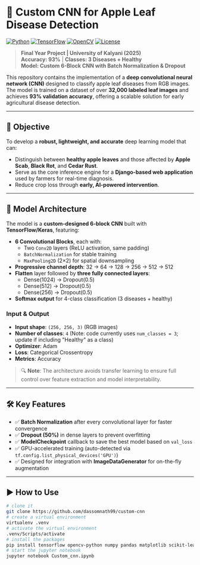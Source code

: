 # 🌿 Custom CNN for Apple Leaf Disease Detection

[![Python](https://img.shields.io/badge/Python-3776AB?logo=python&logoColor=white)](https://python.org)
[![TensorFlow](https://img.shields.io/badge/TensorFlow-FF6F00?logo=tensorflow&logoColor=white)](https://tensorflow.org)
[![OpenCV](https://img.shields.io/badge/OpenCV-5C3EE8?logo=opencv&logoColor=white)](https://opencv.org)
[![License](https://img.shields.io/badge/License-MIT-blue)](LICENSE)

> **Final Year Project | University of Kalyani (2025)**  
> **Accuracy: 93%** | **Classes: 3 Diseases + Healthy**  
> **Model: Custom 6-Block CNN with Batch Normalization & Dropout**

This repository contains the implementation of a **deep convolutional neural network (CNN)** designed to classify apple leaf diseases from RGB images. The model is trained on a dataset of over **32,000 labeled leaf images** and achieves **93% validation accuracy**, offering a scalable solution for early agricultural disease detection.

---

## 🎯 Objective

To develop a **robust, lightweight, and accurate** deep learning model that can:
- Distinguish between **healthy apple leaves** and those affected by **Apple Scab**, **Black Rot**, and **Cedar Rust**.
- Serve as the core inference engine for a **Django-based web application** used by farmers for real-time diagnosis.
- Reduce crop loss through **early, AI-powered intervention**.

---

## 🧠 Model Architecture

The model is a **custom-designed 6-block CNN** built with **TensorFlow/Keras**, featuring:

- **6 Convolutional Blocks**, each with:
  - Two `Conv2D` layers (ReLU activation, same padding)
  - `BatchNormalization` for stable training
  - `MaxPooling2D` (2×2) for spatial downsampling
- **Progressive channel depth**: 32 → 64 → 128 → 256 → 512 → 512
- **Flatten** layer followed by **three fully connected layers**:
  - Dense(1024) → Dropout(0.5)
  - Dense(512) → Dropout(0.5)
  - Dense(256) → Dropout(0.5)
- **Softmax output** for 4-class classification (3 diseases + healthy)

### Input & Output
- **Input shape**: `(256, 256, 3)` (RGB images)
- **Number of classes**: `4` (Note: code currently uses `num_classes = 3`; update if including "Healthy" as a class)
- **Optimizer**: Adam  
- **Loss**: Categorical Crossentropy  
- **Metrics**: Accuracy

> 🔍 **Note**: The architecture avoids transfer learning to ensure full control over feature extraction and model interpretability.

---

## 🛠️ Key Features

- ✅ **Batch Normalization** after every convolutional layer for faster convergence  
- ✅ **Dropout (50%)** in dense layers to prevent overfitting  
- ✅ **ModelCheckpoint** callback to save the best model based on `val_loss`  
- ✅ GPU-accelerated training (auto-detected via `tf.config.list_physical_devices('GPU')`)  
- ✅ Designed for integration with **ImageDataGenerator** for on-the-fly augmentation

---

## ▶️ How to Use
```bash
# clone it
git clone https://github.com/dassomnath99/custom-cnn
# create a virtual environment
virtualenv .venv
# activate the virtual environment
.venv/Scripts/activate
# install the packages
pip install tensorflow opencv-python numpy pandas matplotlib scikit-learn jupyter
# start the jupyter notebook
jupyter notebook Custom_cnn.ipynb
